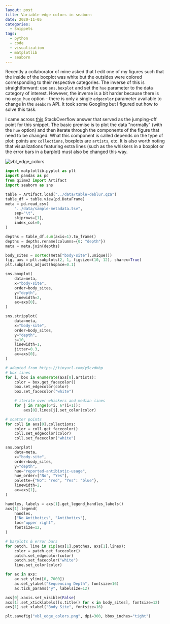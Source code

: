 ```yaml
---
layout: post
title: Variable edge colors in seaborn
date: 2020-11-05
categories:
  - Snippets
tags:
  - python
  - code
  - visualization
  - matplotlib
  - seaborn
---
```


Recently a collaborator of mine asked that I edit one of my figures such that the inside of the boxplot was white but the outsides were colored corresponding to their respective categories. The inverse of this is straightforward: use `sns.boxplot` and set the `hue` parameter to the data category of interest. However, the inverse is a bit harder because there is no `edge_hue` option - there is only a single `edgecolor` parameter available to change in the `seaborn` API. It took some Googling but I figured out how to solve this task.

I came across [this](https://stackoverflow.com/questions/36874697/how-to-edit-properties-of-whiskers-fliers-caps-etc-in-seaborn-boxplot/36893152#36893152) StackOverflow answer that served as the jumping-off point for this snippet. The basic premise is to plot the data "normally" (with the `hue` option) and then iterate through the components of the figure that need to be changed. What this component is called depends on the type of plot: points are `collections`, boxplots are `artists`, etc. It is also worth noting that visualizations featuring extra lines (such as the whiskers in a boxplot or the error bars in a barplot) must also be changed this way.

![vbl_edge_colors](../assets/imgs/vbl_edge_colors.png)


```python
import matplotlib.pyplot as plt
import pandas as pd
from qiime2 import Artifact
import seaborn as sns

table = Artifact.load("../data/table-deblur.qza")
table_df = table.view(pd.DataFrame)
meta = pd.read_csv(
    "../data/sample-metadata.tsv",
    sep="\t",
    skiprows=[1],
    index_col=0,
)

depths = table_df.sum(axis=1).to_frame()
depths = depths.rename(columns={0: "depth"})
meta = meta.join(depths)

body_sites = sorted(meta["body-site"].unique())
fig, axs = plt.subplots(2, 1, figsize=(10, 12), sharex=True)
plt.subplots_adjust(hspace=0.1)

sns.boxplot(
    data=meta,
    x="body-site",
    order=body_sites,
    y="depth",
    linewidth=2,
    ax=axs[0],
)

sns.stripplot(
    data=meta,
    x="body-site",
    order=body_sites,
    y="depth",
    s=10,
    linewidth=1,
    jitter=0.3,
    ax=axs[0],
)

# adapted from https://tinyurl.com/y5cvdnbp
# box lines
for i, box in enumerate(axs[0].artists):
    color = box.get_facecolor()
    box.set_edgecolor(color)
    box.set_facecolor("white")

    # iterate over whiskers and median lines
    for j in range(6*i, 6*(i+1)):
        axs[0].lines[j].set_color(color)

# scatter points
for coll in axs[0].collections:
    color = coll.get_facecolor()
    coll.set_edgecolor(color)
    coll.set_facecolor("white")

sns.barplot(
    data=meta,
    x="body-site",
    order=body_sites,
    y="depth",
    hue="reported-antibiotic-usage",
    hue_order=["No", "Yes"],
    palette={"No": "red", "Yes": "blue"},
    linewidth=2,
    ax=axs[1],
)

handles, labels = axs[1].get_legend_handles_labels()
axs[1].legend(
    handles,
    ["No Antibotics", "Antibotics"],
    loc="upper right",
    fontsize=12,
)

# barplots & error bars
for patch, line in zip(axs[1].patches, axs[1].lines):
    color = patch.get_facecolor()
    patch.set_edgecolor(color)
    patch.set_facecolor("white")
    line.set_color(color)

for ax in axs:
    ax.set_ylim([0, 7000])
    ax.set_ylabel("Sequencing Depth", fontsize=16)
    ax.tick_params("y", labelsize=12)

axs[0].xaxis.set_visible(False)
axs[1].set_xticklabels([x.title() for x in body_sites], fontsize=12)
axs[1].set_xlabel("Body Site", fontsize=16)

plt.savefig("vbl_edge_colors.png", dpi=300, bbox_inches="tight")
```
